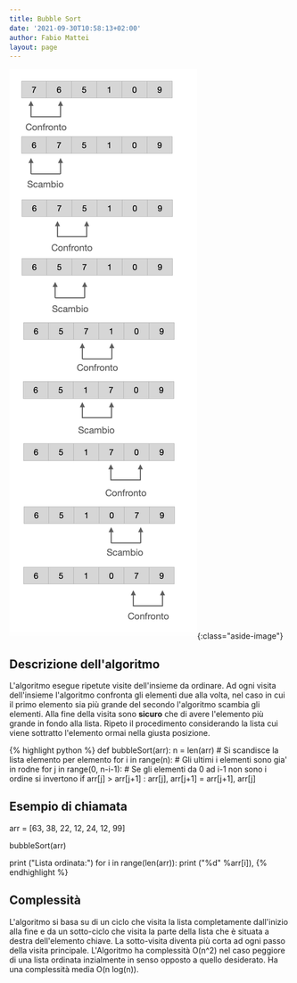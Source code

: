 ```yaml
---
title: Bubble Sort
date: '2021-09-30T10:58:13+02:00'
author: Fabio Mattei
layout: page
---
```


![Esempio](/images/algoritmi/bubblesort/bubblesort.png){:class="aside-image"}

## Descrizione dell'algoritmo

L'algoritmo esegue ripetute visite dell'insieme da ordinare.
Ad ogni visita dell'insieme l'algoritmo confronta gli elementi due alla volta, nel caso in cui il primo elemento sia più grande del secondo l'algoritmo scambia gli elementi.
Alla fine della visita sono __sicuro__ che di avere l'elemento più grande in fondo alla lista.
Ripeto il procedimento considerando la lista cui viene sottratto l'elemento ormai nella giusta posizione.

{% highlight python %}
def bubbleSort(arr):
    n = len(arr)
    # Si scandisce la lista elemento per elemento
    for i in range(n):
        # Gli ultimi i elementi sono gia' in rodne
        for j in range(0, n-i-1):
            # Se gli elementi da 0 ad i-1 non sono i ordine si invertono
            if arr[j] > arr[j+1] :
                arr[j], arr[j+1] = arr[j+1], arr[j]
 
## Esempio di chiamata
arr = [63, 38, 22, 12, 24, 12, 99]
 
bubbleSort(arr)
 
print ("Lista ordinata:")
for i in range(len(arr)):
    print ("%d" %arr[i]),
{% endhighlight %}

## Complessità

L'algoritmo si basa su di un ciclo che visita la lista completamente dall'inizio alla fine e da un sotto-ciclo che visita la parte della lista che è situata a destra dell'elemento chiave. La sotto-visita diventa più corta ad ogni passo della visita principale.
L'Algoritmo ha complessità O(n^2) nel caso peggiore di una lista ordinata inzialmente in senso opposto a quello desiderato. 
Ha una complessità media O(n log(n)).

